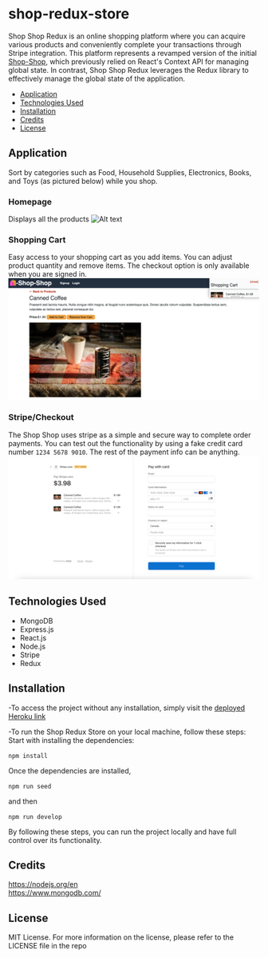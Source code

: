 # shop-redux-store

Shop Shop Redux is an online shopping platform where you can acquire various products and conveniently complete your transactions through Stripe integration. This platform represents a revamped version of the initial [Shop-Shop](https://github.com/thekhyatigandhi/shop-redux-store), which previously relied on React's Context API for managing global state. In contrast, Shop Shop Redux leverages the Redux library to effectively manage the global state of the application.

- [Application](#Application)
- [Technologies Used](#TechnologiesUsed)
- [Installation](#Installation)
- [Credits](#credits)
- [License](#license)

## Application

Sort by categories such as Food, Household Supplies, Electronics, Books, and Toys (as pictured below) while you shop.

### Homepage

Displays all the products
![Alt text](./public/Screenshot1.png)

### Shopping Cart

Easy access to your shopping cart as you add items. You can adjust product quantity and remove items.
The checkout option is only available when you are signed in.
![Alt text](./public/Screenshot2.png)

### Stripe/Checkout

The Shop Shop uses stripe as a simple and secure way to complete order payments. You can test out the functionality by using a fake
credit card number `1234 5678 9010`. The rest of the payment info can be anything.
![Alt text](./public/Screenshot3.png)

## Technologies Used

- MongoDB
- Express.js
- React.js
- Node.js
- Stripe
- Redux

## Installation

-To access the project without any installation, simply visit the [deployed Heroku link](https://khyati-book-search-8e10207ee80d.herokuapp.com/)

-To run the Shop Redux Store on your local machine, follow these steps:
Start with installing the dependencies:

```
npm install
```

Once the dependencies are installed,

```
npm run seed
```

and then

```
npm run develop
```

By following these steps, you can run the project locally and have full control over its functionality.

## Credits

https://nodejs.org/en </br>
https://www.mongodb.com/</br>

## License

MIT License.
For more information on the license, please refer to the LICENSE file in the repo
